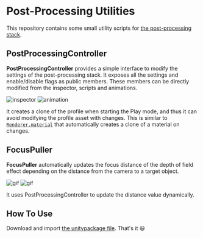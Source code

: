 Post-Processing Utilities
=========================

This repository contains some small utility scripts for
[the post-processing stack][PostProcessing].

PostProcessingController
------------------------

**PostProcessingController** provides a simple interface to modify the settings
of the post-processing stack. It exposes all the settings and enable/disable
flags as public members. These members can be directly modified from the
inspector, scripts and animations.

![inspector](http://i.imgur.com/7cFoof1m.png)
![animation](http://i.imgur.com/YRuF7nAl.png)

It creates a clone of the profile when starting the Play mode, and thus it can
avoid modifying the profile asset with changes. This is similar to
[`Renderer.material`][RendererMaterial] that automatically creates a clone of
a material on changes.

FocusPuller
-----------

**FocusPuller** automatically updates the focus distance of the depth of field
effect depending on the distance from the camera to a target object.

![gif](http://i.imgur.com/Us8A4jj.gif)
![gif](http://i.imgur.com/NeulpH6.gif)

It uses PostProcessingController to update the distance value dynamically.

How To Use
----------

Download and import [the unitypackage file][Unitypackage]. That's it :smiley:

[PostProcessing]: https://github.com/Unity-Technologies/PostProcessing
[RendererMaterial]: https://docs.unity3d.com/ScriptReference/Renderer-material.html
[Unitypackage]: https://github.com/keijiro/PostProcessingUtilities/blob/master/PostProcessingUtilities.unitypackage
